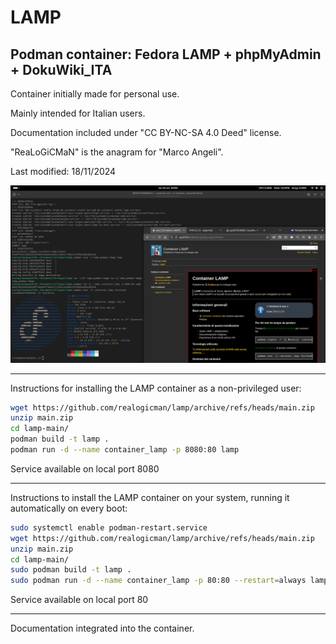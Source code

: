 # LAMP

## Podman container: Fedora LAMP + phpMyAdmin + DokuWiki_ITA

Container initially made for personal use.

Mainly intended for Italian users.

Documentation included under "CC BY-NC-SA 4.0 Deed" license.

"ReaLoGiCMaN" is the anagram for "Marco Angeli".

Last modified: 18/11/2024

![Screenshot](https://raw.githubusercontent.com/realogicman/lamp/refs/heads/main/realogicman-lamp.png)

----

Instructions for installing the LAMP container as a non-privileged user:

```bash
wget https://github.com/realogicman/lamp/archive/refs/heads/main.zip
unzip main.zip
cd lamp-main/ 
podman build -t lamp .
podman run -d --name container_lamp -p 8080:80 lamp
```

Service available on local port 8080

----

Instructions to install the LAMP container on your system, running it automatically on every boot:

```bash
sudo systemctl enable podman-restart.service
wget https://github.com/realogicman/lamp/archive/refs/heads/main.zip
unzip main.zip
cd lamp-main/ 
sudo podman build -t lamp .
sudo podman run -d --name container_lamp -p 80:80 --restart=always lamp
```

Service available on local port 80

----

Documentation integrated into the container.
